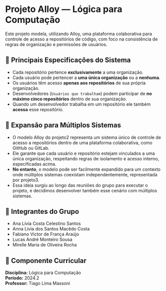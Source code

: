 # Projeto Alloy — Lógica para Computação

Este projeto modela, utilizando Alloy, uma plataforma colaborativa para controle de acesso a repositórios de código, com foco na consistência de regras de organização e permissões de usuários.

## 🧩 Principais Especificações do Sistema

- Cada repositório pertence **exclusivamente** a uma organização.
- Cada usuário pode pertencer a **uma única organização** ou a **nenhuma**.
- Os usuários têm acesso **apenas aos repositórios** de sua própria organização.
- Desenvolvedores (`Usuários que trabalham`) podem participar de **no máximo cinco repositórios** dentro de sua organização.
- Quando um desenvolvedor trabalha em um repositório ele também **acessa** esse repositório.

## 📌 Expansão para Múltiplos Sistemas
- O modelo Alloy do projeto2 representa um sistema único de controle de acesso a repositórios dentro de uma plataforma colaborativa, como GitHub ou GitLab.
- Ele garante que cada usuário e repositório estejam vinculados a uma única organização, respeitando regras de isolamento e acesso interno, especificadas acima.
- **No entanto**, o modelo pode ser facilmente expandido para um contexto onde múltiplos sistemas coexistam independentemente, representada por projeto3.
- Essa ideia surgiu ao longo das reuniões do grupo para executar o projeto, e decidimos desenvolver também esse cenário com múltiplos sistemas.

## 👥 Integrantes do Grupo

- Ana Lívia Costa Celestino Santos  
- Anna Lívia dos Santos Macêdo Costa  
- Fabiano Victor de França Araújo  
- Lucas André Monteiro Sousa
- Mirelle Maria de Oliveira Rocha

## 📘 Componente Curricular

**Disciplina:** Lógica para Computação  
**Período:** 2024.2  
**Professor:** Tiago Lima Massoni
